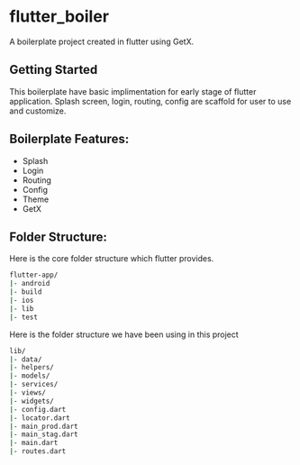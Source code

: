 # flutter_boiler

A boilerplate project created in flutter using GetX.

## Getting Started

This boilerplate have basic implimentation for early stage of flutter application. Splash screen, login, routing, config are scaffold for user to use and customize.

## Boilerplate Features:

- Splash
- Login
- Routing
- Config
- Theme
- GetX

## Folder Structure:

Here is the core folder structure which flutter provides.

```sh
flutter-app/
|- android
|- build
|- ios
|- lib
|- test
```
Here is the folder structure we have been using in this project

```sh
lib/
|- data/
|- helpers/
|- models/
|- services/
|- views/
|- widgets/
|- config.dart
|- locator.dart
|- main_prod.dart
|- main_stag.dart
|- main.dart
|- routes.dart
```



